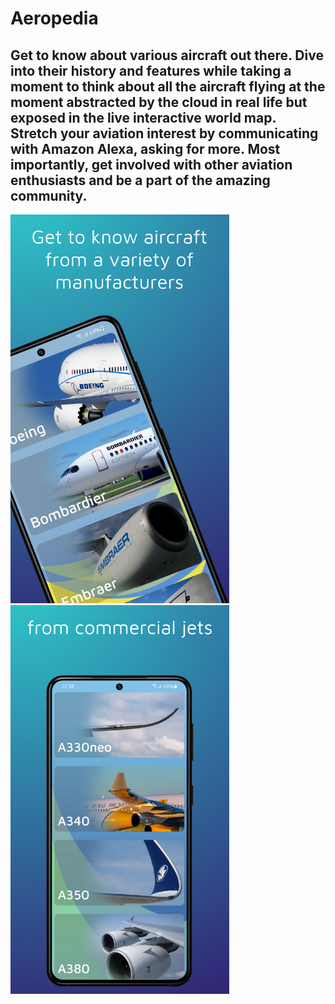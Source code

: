 # Aeropedia

## Get to know about various aircraft out there. Dive into their history and features while taking a moment to think about all the aircraft flying at the moment abstracted by the cloud in real life but exposed in the live interactive world map. Stretch your aviation interest by communicating with Amazon Alexa, asking for more. Most importantly, get involved with other aviation enthusiasts and be a part of the amazing community.

<img src=https://github.com/himelsaha29/Aeropedia/blob/main/app/src/main/assets/promos/1.png width="350"> <img src=https://github.com/himelsaha29/Aeropedia/blob/main/app/src/main/assets/promos/2.png width="350">
